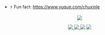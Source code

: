 <!--
**Mypingqiu/Mypingqiu** is a ✨ _special_ ✨ repository because its `README.md` (this file) appears on your GitHub profile.

Here are some ideas to get you started:

- 🔭 I’m currently working on ...
- 🌱 I’m currently learning ...
- 👯 I’m looking to collaborate on ...
- 🤔 I’m looking for help with ...
- 💬 Ask me about ...
- 📫 How to reach me: ...
- 😄 Pronouns: ...
- ⚡ Fun fact: ...
-->
- ⚡ Fun fact: https://www.yuque.com/chuxinle
<p align="center">
  <a href="https://github.com/Mypingqiu">
    <img src="https://github-readme-stats.vercel.app/api?username=Mypingqiu&show_icons=true&title_color=fff&icon_color=79ff97&text_color=9f9f9f&bg_color=151515" /></a>
  <p align="center">
    <a href="https://github.com/mypingqiu/spring_project">
      <img src="https://img.shields.io/badge/-spring_project-green.svg" </a>
      <a href="https://github.com/mypingqiu/kyymc">
        <img src="https://img.shields.io/badge/-kyymc-brightgreen.svg" </a>
        <a href="https://github.com/mypingqiu/crud_mode">
          <img src="https://img.shields.io/badge/-crud_mode-success.svg" /></a>
        <a href="https://github.com/mypingqiu">
          <img src="https://komarev.com/ghpvc/?username=Mypingqiu&color=ff69b4&label=Views" /></a>
  </p>
</p>
